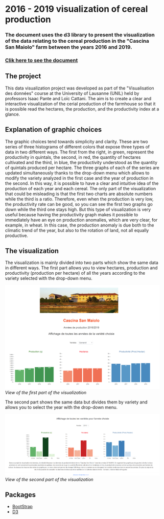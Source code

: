 # 2016 - 2019 visualization of cereal production 
### The document uses the d3 library to present the visualization of the data relating to the cereal production in the "Cascina San Maiolo" farm between the years 2016 and 2019.
### [Clik here to see the document](https://francesco-tromellini.github.io/Projet-D3-CSM_2/)
## The project
This data visualization project was developed as part of the "Visualisation des données" course at the University of Lausanne (UNIL) held by professors Isaac Pante and Loïc Cattani.
The aim is to create a clear and interactive visualization of the cerial production of the farmhouse so that it is possible read the hectares, the production, and the productivity index at a glance.
## Explanation of graphic choices
The graphic choices tend towards simplicity and clarity. These are two series of three histograms of different colors that expose three types of data in two different ways. The first from the right, in green, represent the productivity in quintals, the second, in red, the quantity of hectares cultivated and the third, in blue, the productivity understood as the quantity of quintals produced per hectare. The three graphs of each of the series are updated simultaneously thanks to the drop-down menu which allows to modify the variety analyzed in the first case and the year of production in the second. In this way, it is possible to have a clear and intuitive idea of ​​the production of each year and each cereal.
The only part of the visualization that could be misleading is that the first two charts are absolute numbers while the third is a ratio. Therefore, even when the production is very low, the productivity rate can be good, so you can see the first two graphs go down while the third one stays high. But this type of visualization is very useful because having the productivity graph makes it possible to immediately have an eye on production anomalies, which are very clear, for example, in wheat. In this case, the production anomaly is due both to the climatic trend of the year, but also to the rotation of land, not all equally productive.
## The visualization
The visualization is mainly divided into two parts which show the same data in different ways. The first part allows you to view hectares, production and productivity (production per hectare) of all the years according to the variety selected with the drop-down menu.

![](img/First_part.png)
*View of the first part of the visualization*

The second part shows the same data but divides them by variety and allows you to select the year with the drop-down menu.

![](img/Second_part.png)
*View of the second part of the visualization*

## Packages
* [BootStrap](https://getbootstrap.com/)
* [D3](https://d3js.org/)
